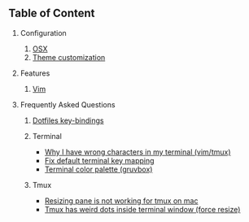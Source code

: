 ## Table of Content

1.  Configuration

    1.  [OSX](./configuration/osx.md)
    1.  [Theme customization](./configuration/themes.md)

1.  Features

    1.  [Vim](./features/vim.md)

1.  Frequently Asked Questions

    1.  [Dotfiles key-bindings](https://www.overleaf.com/project/54f073d367a05fe35700e747)
    1.  Terminal

        -   [Why I have wrong characters in my terminal (vim/tmux)](./faq/terminal.md#why-i-have-wrong-characters-in-my-terminal-vimtmux)
        -   [Fix default terminal key mapping](./faq/terminal.md#fix-the-default-terminal-key-mapping)
        -   [Terminal color palette (gruvbox)](./faq/terminal.md#terminal-color-palette-gruvbox)

    1.  Tmux
        -   [Resizing pane is not working for tmux on mac](./faq/tmux.md#resizing-pane-is-not-working-for-tmux-on-osx)
        -   [Tmux has weird dots inside terminal window (force resize)](./faq/tmux.md#tmux-has-weird-dots-inside-terminal-window-force-resize)
